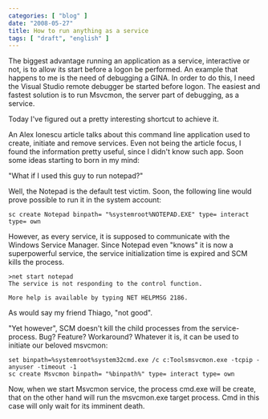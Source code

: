 ```yaml
---
categories: [ "blog" ]
date: "2008-05-27"
title: How to run anything as a service
tags: [ "draft", "english" ]
---
```

The biggest advantage running an application as a service, interactive or not, is to allow its start before a logon be performed. An example that happens to me is the need of debugging a GINA. In order to do this, I need the Visual Studio remote debugger be started before logon. The easiest and fastest solution is to run Msvcmon, the server part of debugging, as a service.

Today I've figured out a pretty interesting shortcut to achieve it.


An Alex Ionescu article talks about this command line application used to create, initiate and remove services. Even not being the article focus, I found the information pretty useful, since I didn't know such app. Soon some ideas starting to born in my mind:

"What if I used this guy to run notepad?"

Well, the Notepad is the default test victim. Soon, the following line would prove possible to run it in the system account:

    
    sc create Notepad binpath= "%systemroot%NOTEPAD.EXE" type= interact type= own

However, as every service, it is supposed to communicate with the Windows Service Manager. Since Notepad even "knows" it is now a superpowerful service, the service initialization time is expired and SCM kills the process.

    
    >net start notepad
    The service is not responding to the control function.
    
    More help is available by typing NET HELPMSG 2186.

As would say my friend Thiago, "not good".

"Yet however", SCM doesn't kill the child processes from the service-process. Bug? Feature? Workaround? Whatever it is, it can be used to initiate our beloved msvcmon:

    
    set binpath=%systemroot%system32cmd.exe /c c:Toolsmsvcmon.exe -tcpip -anyuser -timeout -1
    sc create Msvcmon binpath= "%binpath%" type= interact type= own

Now, when we start Msvcmon service, the process cmd.exe will be create, that on the other hand will run the msvcmon.exe target process. Cmd in this case will only wait for its imminent death.

